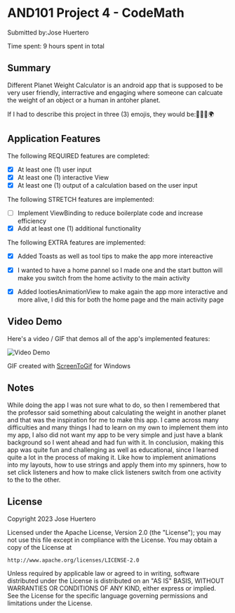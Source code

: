 <!-- (This is a comment) INSTRUCTIONS: Go through this page and fill out any **bolded** entries with their correct values.-->

# AND101 Project 4 - CodeMath

Submitted by:Jose Huertero

Time spent: 9 hours spent in total

## Summary

Different Planet Weight Calculator is an android app that is supposed to be very user friendly, interractive and engaging where someone can calcuate the weight of an object or a human in antoher planet.

If I had to describe this project in three (3) emojis, they would be:👨‍🚀📱🌍 

## Application Features

<!-- (This is a comment) Please be sure to change the [ ] to [x] for any features you completed.  If a feature is not checked [x], you might miss the points for that item! -->

The following REQUIRED features are completed:

- [x] At least one (1) user input
- [x] At least one (1) interactive View
- [x] At least one (1) output of a calculation based on the user input

The following STRETCH features are implemented:

- [ ] Implement ViewBinding to reduce boilerplate code and increase efficiency
- [x] Add at least one (1) additional functionality

The following EXTRA features are implemented:

- [x] Added Toasts as well as tool tips to make the app more intereactive 
- [x] I wanted to have a home pannel so I made one and the start button will make you switch from the home activity to the main activity
- [x] Added lootiesAnimationView to make again the app more interactive and more alive, I did this for both the home page and the main activity page


## Video Demo

Here's a video / GIF that demos all of the app's implemented features:

<img src='https://imgur.com/FtP0Kjj.gif' title='Video Demo' width='' alt='Video Demo' />

GIF created with [ScreenToGif](https://www.screentogif.com/) for Windows

<!-- Recommended tools:
- [Kap](https://getkap.co/) for macOS
- [ScreenToGif](https://www.screentogif.com/) for Windows
- [peek](https://github.com/phw/peek) for Linux. -->

## Notes

While doing the app I was not sure what to do, so then I remembered that the professor said something about calculating the weight in another planet and that was the inspiration for me to make this app.
I came across many difficulties and many things I had to learn on my own to implement them into my app, I also did not want my app to be very simple and just have a blank background so I went ahead and had fun with it.
In conclusion, making this app was quite fun and challenging as well as educational, since I learned quite a lot in the process of making it. Like how to implement animations into my layouts, how to use strings and apply them into my spinners,
how to set click listeners and how to make click listeners switch from one activity to the to the other.
## License

Copyright 2023 Jose Huertero


Licensed under the Apache License, Version 2.0 (the "License");
you may not use this file except in compliance with the License.
You may obtain a copy of the License at

    http://www.apache.org/licenses/LICENSE-2.0

Unless required by applicable law or agreed to in writing, software
distributed under the License is distributed on an "AS IS" BASIS,
WITHOUT WARRANTIES OR CONDITIONS OF ANY KIND, either express or implied.
See the License for the specific language governing permissions and
limitations under the License.
